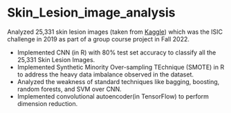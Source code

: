 # Skin_Lesion_image_analysis
Analyzed 25,331 skin lesion images (taken from [Kaggle](https://www.kaggle.com/datasets/salviohexia/isic-2019-skin-lesion-images-for-classification)) which was the ISIC challenge in 2019 as part of a group course project in Fall 2022. 

* Implemented CNN (in R) with 80% test set accuracy to classify all the 25,331 Skin Lesion Images.
* Implemented Synthetic Minority Over-sampling TEchnique (SMOTE) in R to address the heavy data imbalance observed in the dataset.
* Analyzed the weakness of standard techniques like bagging, boosting, random forests, and SVM over CNN.
* Implemented convolutional autoencoder(in TensorFlow) to perform dimension reduction.
